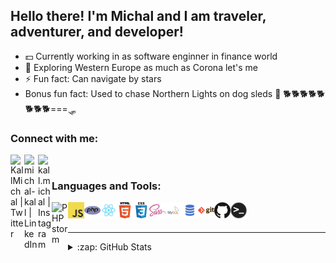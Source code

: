 ## Hello there! I'm Michal and  I am traveler, adventurer, and developer!
  
 - 💵 Currently working in as software enginner in finance world
 - 👯 Exploring Western Europe as much as Corona let's me
 - ⚡ Fun fact: Can navigate by stars
 -  Bonus fun fact: Used to chase Northern Lights on dog sleds 🌌 🐕🐕🐕🐕🐕🐕🐕🐕===🛷 

 ### Connect with me:

<img align="left" alt="KallMichal | Twitter" width="22px" src="https://cdn.jsdelivr.net/npm/simple-icons@v3/icons/twitter.svg" />
<img align="left" alt="michal-kall | LinkedIn" width="22px" src="https://cdn.jsdelivr.net/npm/simple-icons@v3/icons/linkedin.svg" />
<img align="left" alt="kall.michal | Instagram" width="22px" src="https://cdn.jsdelivr.net/npm/simple-icons@v3/icons/instagram.svg" /     >

<br />

### Languages and Tools:

<img align="left" alt="PHPstorm" width="26px" src="https://upload.wikimedia.org/wikipedia/commons/c/c9/PhpStorm_Icon.svg" />
<img align="left" alt="JavaScript" width="26px" src="https://raw.githubusercontent.com/github/explore/80688e429a7d4ef2fca1e82350fe8e3    517d3494d/topics/javascript/javascript.png" />
<img align="left" alt="PHP" width="26px" src="https://raw.githubusercontent.com/github/explore/80688e429a7d4ef2fca1e82350fe8e3517d349    4d/topics/php/php.png" />
<img align="left" alt="cakePHP" width="26px" src="https://raw.githubusercontent.com/github/explore/80688e429a7d4ef2fca1e82350fe8e3517    d3494d/topics/react/react.png" />
<img align="left" alt="HTML5" width="26px" src="https://raw.githubusercontent.com/github/explore/80688e429a7d4ef2fca1e82350fe8e3517d3    494d/topics/html/html.png" />
<img align="left" alt="CSS3" width="26px" src="https://raw.githubusercontent.com/github/explore/80688e429a7d4ef2fca1e82350fe8e3517d34    94d/topics/css/css.png" />
<img align="left" alt="Sass" width="26px" src="https://raw.githubusercontent.com/github/explore/80688e429a7d4ef2fca1e82350fe8e3517d34    94d/topics/sass/sass.png" />
<img align="left" alt="MySQL" width="26px" src="https://raw.githubusercontent.com/github/explore/80688e429a7d4ef2fca1e82350fe8e3517d3    494d/topics/mysql/mysql.png" />
<img align="left" alt="SQL" width="26px" src="https://raw.githubusercontent.com/github/explore/80688e429a7d4ef2fca1e82350fe8e3517d349    4d/topics/sql/sql.png" />
<img align="left" alt="Git" width="26px" src="https://raw.githubusercontent.com/github/explore/80688e429a7d4ef2fca1e82350fe8e3517d349    4d/topics/git/git.png" />
<img align="left" alt="GitHub" width="26px" src="https://raw.githubusercontent.com/github/explore/78df643247d429f6cc873026c0622819ad7    97942/topics/github/github.png" />
<img align="left" alt="Terminal" width="26px" src="https://raw.githubusercontent.com/github/explore/80688e429a7d4ef2fca1e82350fe8e351    7d3494d/topics/terminal/terminal.png" />

<br />
<br />

---

<details>
<summary>:zap: GitHub Stats</summary>
  
  <img align="left" alt="codeSTACKr's GitHub Stats" src="https://github-readme-stats.vercel.app/api?username=kall-michal&count_private    =true&show_icons=true&hide_border=true&hide=stars,issues" />
 
</details>
 
[twitter]: https://twitter.com/KallMichal
[instagram]: https://www.instagram.com/kall.michal
[linkedin]: https://www.linkedin.com/in/michal-kall

